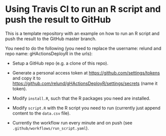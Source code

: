 # Using Travis CI to run an R script and push the result to GitHub

This is a template repository with an example on how to run an R script and push the result to 
the GitHub master branch. 

You need to do the following (you need to replace the username: relund and repo name: 
gHActionsDeployR in the urls):

- Setup a GitHub repo (e.g. a clone of this repo). 

- Generate a personal access token at https://github.com/settings/tokens and copy it to 
  https://github.com/relund/gHActionsDeployR/settings/secrets (name it token).
  
- Modify `install.R`, such that the R packages you need are installed.

- Modify `script.R` with the R script you need to run (currently just append content to the 
  `data.csv` file).

- Currently the workflow run every minute and on push (see `.github/workflows/run_script.yaml`).